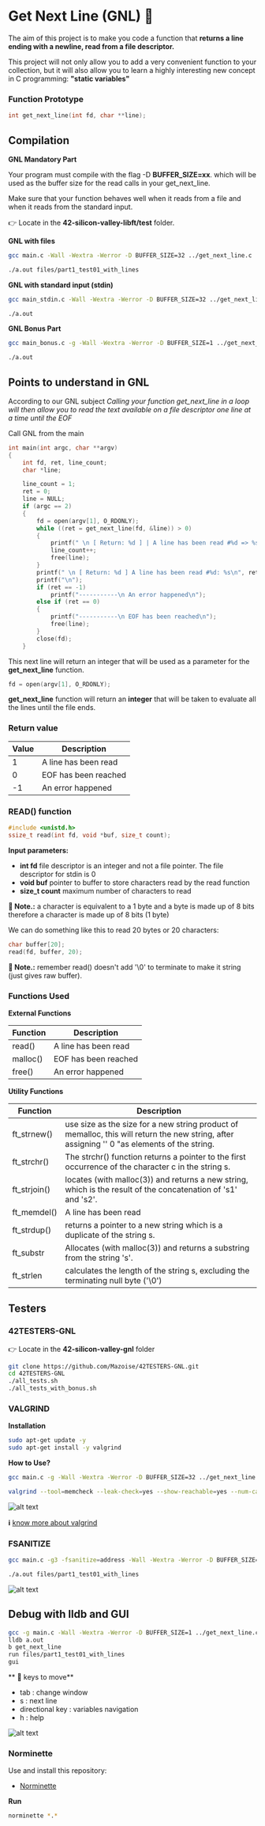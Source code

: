 # Get Next Line (GNL)  :tractor:


The aim of this project is to make you code a function that **returns a line
ending with a newline, read from a file descriptor.**

This project will not only allow you to add a very convenient function to your collection,
but it will also allow you to learn a highly interesting new concept in C programming:
**"static variables"**

### Function Prototype
```c
int	get_next_line(int fd, char **line);
```
## Compilation

**GNL Mandatory Part**

Your program must compile with the flag -D **BUFFER_SIZE=xx**. which will be used
as the buffer size for the read calls in your get_next_line.

Make sure that your function behaves well when it reads from a file and when it
reads from the standard input.

 :point_right: Locate in the **42-silicon-valley-libft/test** folder.

**GNL with files**
```bash
gcc main.c -Wall -Wextra -Werror -D BUFFER_SIZE=32 ../get_next_line.c ../get_next_line_utils.c  -I ../

./a.out files/part1_test01_with_lines
```

**GNL with standard input (stdin)**
```bash
gcc main_stdin.c -Wall -Wextra -Werror -D BUFFER_SIZE=32 ../get_next_line.c ../get_next_line_utils.c -I ../

./a.out
```

**GNL Bonus Part**
```bash
gcc main_bonus.c -g -Wall -Wextra -Werror -D BUFFER_SIZE=1 ../get_next_line_bonus.c ../get_next_line_utils_bonus.c -I ../

./a.out
```

## Points to understand in GNL

According to our GNL subject *Calling your function get_next_line in a loop will then allow you to read the text
available on a file descriptor one line at a time until the EOF*

Call GNL from the main

```c
int main(int argc, char **argv)
{
	int fd, ret, line_count;
	char *line;

	line_count = 1;
	ret = 0;
	line = NULL;
	if (argc == 2)
	{
		fd = open(argv[1], O_RDONLY);
		while ((ret = get_next_line(fd, &line)) > 0)
		{
			printf(" \n [ Return: %d ] | A line has been read #%d => %s\n", ret, line_count, line);
			line_count++;
			free(line);
		}
		printf(" \n [ Return: %d ] A line has been read #%d: %s\n", ret, line_count++, line);
		printf("\n");
		if (ret == -1)
			printf("-----------\n An error happened\n");
		else if (ret == 0)
		{
			printf("-----------\n EOF has been reached\n");
			free(line);
		}
		close(fd);
	}
```

This next line will return an integer that will be used as a parameter for the **get_next_line** function.
```c
fd = open(argv[1], O_RDONLY);
```
**get_next_line** function will return an **integer** that will be taken to evaluate all the lines until the file ends.

### Return value
 | Value | Description         |
 |-----------|----------------------|
 |  1| A line has been read |
 |  0| EOF has been reached |
 |  -1| An error happened |

### READ() function

```c
#include <unistd.h>
ssize_t read(int fd, void *buf, size_t count);
```
**Input parameters:**
- **int fd** file descriptor is an integer and not a file pointer. The file descriptor for stdin is 0
- **void buf** pointer to buffer to store characters read by the read function
- **size_t count** maximum number of characters to read

**:traffic_light: Note.:** a character is equivalent to a 1 byte and a byte is made up of 8 bits therefore a character is made up of 8 bits (1 byte)

We can do something like this to read 20 bytes or 20 characters:
```c
char buffer[20];
read(fd, buffer, 20);
```

**:traffic_light: Note.:** remember read() doesn't add '\0' to terminate to make it string (just gives raw buffer).


### Functions Used

**External Functions**

  | Function | Description         |
 |-----------|----------------------|
 |  read() | A line has been read |
 |  malloc() | EOF has been reached |
 |  free() | An error happened |

**Utility Functions**

 | Function | Description         |
 |-----------|----------------------|
 |  ft_strnew() | use size as the size for a new string product of memalloc, this will return the new string, after assigning '' 0 "as elements of the string. |
 |  ft_strchr() | The  strchr() function returns a pointer to the first occurrence of the character c in the string s. |
 |  ft_strjoin() | locates (with malloc(3)) and returns a new string, which is the result of the concatenation of 's1' and 's2'. |
 |  ft_memdel() | A line has been read |
 |  ft_strdup() | returns a pointer to a  new  string  which  is  a duplicate  of the string s. |
 |  ft_substr | Allocates (with malloc(3)) and returns a substring from the string 's'. |
 |  ft_strlen |  calculates the length of the string s, excluding the terminating null byte ('\0') |


## Testers

### 42TESTERS-GNL
 :point_right: Locate in the **42-silicon-valley-gnl** folder

```bash
git clone https://github.com/Mazoise/42TESTERS-GNL.git
cd 42TESTERS-GNL
./all_tests.sh
./all_tests_with_bonus.sh
```

### VALGRIND

**Installation**
```bash
sudo apt-get update -y
sudo apt-get install -y valgrind
```
**How to Use?**
```bash
gcc main.c -g -Wall -Wextra -Werror -D BUFFER_SIZE=32 ../get_next_line.c ../get_next_line_utils.c -I ../

valgrind --tool=memcheck --leak-check=yes --show-reachable=yes --num-callers=20 --track-fds=yes ./a.out files/part1_test01_with_lines
```
![alt text](img/valgrind_output.png)

**:information_source:** [ know more about valgrind ](https://valgrind.org/docs/manual/quick-start.html)

### FSANITIZE

```bash
gcc main.c -g3 -fsanitize=address -Wall -Wextra -Werror -D BUFFER_SIZE=32 ../get_next_line.c ../get_next_line_utils.c -I ../

./a.out files/part1_test01_with_lines
```
![alt text](img/fsanitize_output.png)


## Debug with lldb and GUI
```bash
gcc -g main.c -Wall -Wextra -Werror -D BUFFER_SIZE=1 ../get_next_line.c ../get_next_line_utils.c -I ../
lldb a.out
b get_next_line
run files/part1_test01_with_lines
gui
```
** :flashlight: keys to move**

- tab : change window
- s : next line
- directional key : variables navigation
- h : help

![alt text](img/lldb_gui.png)


### Norminette

Use and install this repository: 
- [ Norminette ](https://github.com/42sp/norminette-client.git)

**Run**
```bash
norminette *.*
```